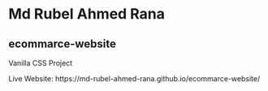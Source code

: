# Md Rubel Ahmed Rana
## ecommarce-website
<p>Vanilla CSS Project</p>
Live Website: https://md-rubel-ahmed-rana.github.io/ecommarce-website/
